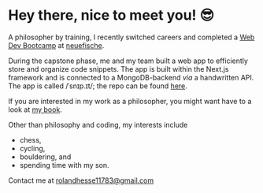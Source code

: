 # Hey there, nice to meet you! 😎

A philosopher by training, I recently switched careers and completed a [Web Dev Bootcamp](https://www.neuefische.de/bootcamp/web-development) at [neuefische](https://www.neuefische.de/).

During the capstone phase, me and my team built a web app to efficiently store and organize code snippets. The app is built within the Next.js framework and is connected to a MongoDB-backend _via_ a handwritten API. The app is called /ˈsnɪp.ɪt/; the repo can be found [here](https://github.com/PeetThesing/capstone-project_snippet-manager).

If you are interested in my work as a philosopher, you might want have to a look at [my book](https://www.amazon.de/Killing-Prevent-Killings-Restrictions-Justifiability/dp/3957431921).

Other than philosophy and coding, my interests include

- chess,
- cycling,
- bouldering, and
- spending time with my son.

Contact me at [rolandhesse11783@gmail.com](mailto:user@example.com)
